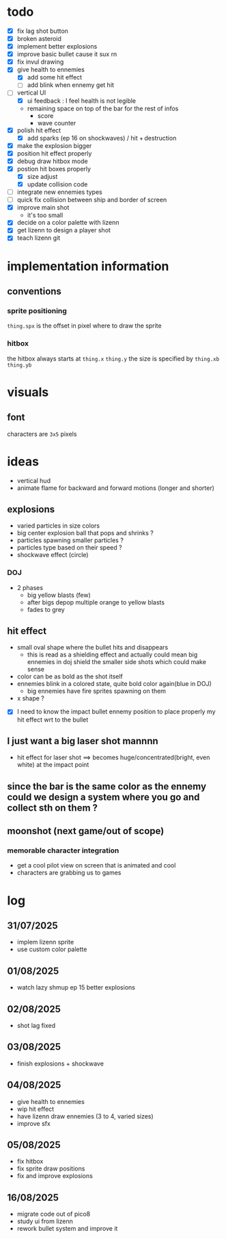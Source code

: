 # todo
- [x] fix lag shot button
- [x] broken asteroid
- [x] implement better explosions
- [x] improve basic bullet cause it sux rn
- [x] fix invul drawing
- [x] give health to ennemies
    - [x] add some hit effect
    - [ ] add blink when ennemy get hit
- [ ] vertical UI
    - [x] ui feedback : I feel health is not legible
    - remaining space on top of the bar for the rest of infos
        - score
        - wave counter
- [x] polish hit effect
    - [x] add sparks (ep 16 on shockwaves) / hit + destruction
- [x] make the explosion bigger
- [x] position hit effect properly
- [x] debug draw hitbox mode
- [x] postion hit boxes properly
    - [x] size adjust
    - [x] update collision code
- [ ] integrate new ennemies types
- [ ] quick fix collision between ship and border of screen
- [x] improve main shot
    - it's too small
- [x] decide on a color palette with lizenn
- [x] get lizenn to design a player shot
- [x] teach lizenn git

# implementation information
## conventions
### sprite positioning
`thing.spx` is the offset in pixel where to draw the sprite

### hitbox
the hitbox always starts at `thing.x` `thing.y`
the size is specified by `thing.xb` `thing.yb`

# visuals
## font
characters are `3x5` pixels

# ideas
- vertical hud
- animate flame for backward and forward motions (longer and shorter)

## explosions
- varied particles in size colors
- big center explosion ball that pops and shrinks ?
- particles spawning smaller particles ?
- particles type based on their speed ?
- shockwave effect (circle)
### DOJ
- 2 phases
    - big yellow blasts (few)
    - after bigs depop multiple orange to yellow blasts
    - fades to grey

## hit effect
- small oval shape where the bullet hits and disappears
    - this is read as a shielding effect and actually could mean big ennemies in doj shield the smaller side shots which could make sense
- color can be as bold as the shot itself
- ennemies blink in a colored state, quite bold color again(blue in DOJ)
    - big ennemies have fire sprites spawning on them
- x shape ?
- [x] I need to know the impact bullet ennemy position to place properly my hit effect wrt to the bullet

## I just want a big laser shot mannnn
- hit effect for laser shot ==> becomes huge/concentrated(bright, even white) at the impact point


## since the bar is the same color as the ennemy could we design a system where you go and collect sth on them ?

## moonshot (next game/out of scope)
### memorable character integration
- get a cool pilot view on screen that is animated and cool
- characters are grabbing us to games

# log
## 31/07/2025
- implem lizenn sprite
- use custom color palette
## 01/08/2025
- watch lazy shmup ep 15 better explosions
## 02/08/2025
- shot lag fixed
## 03/08/2025
- finish explosions + shockwave
## 04/08/2025
- give health to ennemies
- wip hit effect
- have lizenn draw ennemies (3 to 4, varied sizes)
- improve sfx
## 05/08/2025
- fix hitbox
- fix sprite draw positions
- fix and improve explosions
## 16/08/2025
- migrate code out of pico8
- study ui from lizenn
- rework bullet system and improve it